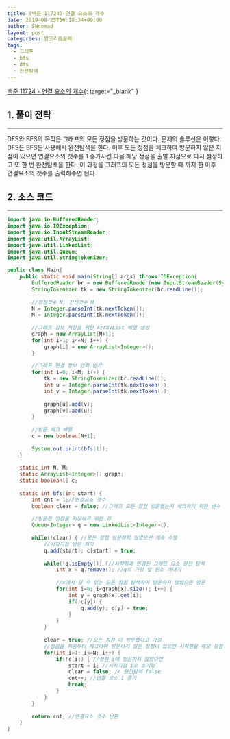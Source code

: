 ```yaml
---
title: (백준 11724)-연결 요소의 개수
date: 2019-08-25T16:18:34+09:00
author: SWnomad
layout: post
categories: 알고리즘문제
tags:
  - 그래프
  - bfs
  - dfs
  - 완전탐색
---
```


[백준 11724 - 연결 요소의 개수](https://www.acmicpc.net/problem/11724){: target="_blank" }

## 1. 풀이 전략
* * *

DFS와 BFS의 목적은 그래프의 모든 정점을 방문하는 것이다. 문제의 솔루션은 이렇다. DFS든 BFS든 사용해서 완전탐색을 한다. 이후 모든 정점을 체크하여 방문하지 않은 지점이 있으면 연결요소의 갯수를 1 증가시킨 다음 해당 정점을 출발 지점으로 다시 설정하고 또 한 번 완전탐색을 한다. 이 과정을 그래프의 모든 정점을 방문할 때 까지 한 이후 연결요소의 갯수를 출력해주면 된다.

## 2. 소스 코드
* * *

~~~ java
import java.io.BufferedReader;
import java.io.IOException;
import java.io.InputStreamReader;
import java.util.ArrayList;
import java.util.LinkedList;
import java.util.Queue;
import java.util.StringTokenizer;

public class Main{
	public static void main(String[] args) throws IOException{
		BufferedReader br = new BufferedReader(new InputStreamReader(System.in));
		StringTokenizer tk = new StringTokenizer(br.readLine());
		
		//정점갯수 N, 간선갯수 M
		N = Integer.parseInt(tk.nextToken());
		M = Integer.parseInt(tk.nextToken());
		
		//그래프 정보 저장을 위한 ArrayList 배열 생성
		graph = new ArrayList[N+1];
		for(int i=1; i<=N; i++) {
			graph[i] = new ArrayList<Integer>();
		}
		
		//그래프 연결 정보 입력 받기
		for(int i=0; i<M; i++) {
			tk = new StringTokenizer(br.readLine());
			int u = Integer.parseInt(tk.nextToken());
			int v = Integer.parseInt(tk.nextToken());
			
			graph[u].add(v);
			graph[v].add(u);
		}
		
		//방문 체크 배열
		c = new boolean[N+1];
		
		System.out.print(bfs(1));
	}
	
	static int N, M;
	static ArrayList<Integer>[] graph;
	static boolean[] c;
	
	static int bfs(int start) {
		int cnt = 1;//연결요소 갯수
		boolean clear = false; //그래프 모든 정점 방문했는지 체크하기 위한 변수
		
		//방문한 정점을 저장하기 위한 큐
		Queue<Integer> q = new LinkedList<Integer>();		
		
		while(!clear) { //모든 정점 방문하지 않았으면 계속 수행
			//시작지점 방문 처리
			q.add(start); c[start] = true;
			
			while(!q.isEmpty()) {//시작점과 연결된 그래프 요소 완전 탐색
				int x = q.remove(); //q의 가장 앞 원소 꺼내기
				
				//x에서 갈 수 있는 모든 정점 탐색하여 방문하지 않았으면 방문
				for(int i=0; i<graph[x].size(); i++) {
					int y = graph[x].get(i);
					if(!c[y]) {
						q.add(y); c[y] = true;
					}
				}
			}
			
			clear = true; //모든 정점 다 방문했다고 가정		
			//정점을 처음부터 체크하여 방문하지 않은 정점이 있으면 시작점을 해당 정점으로 초기화 하고 break
			for(int i=1; i<=N; i++) {
				if(!c[i]) { //정점 i에 방문하지 않았다면
					start = i; //시작지점 i로 초기화
					clear = false; // 완전탐색 false
					cnt++; //연결 요소 1 증가
					break;
				}
			}
		}
		
		return cnt; //연결요소 갯수 반환		
	}
}
~~~